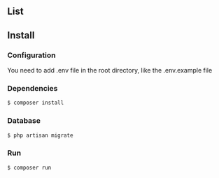 ## List

## Install

### Configuration

You need to add .env file in the root directory, like the .env.example file

### Dependencies

```sh
$ composer install
```
### Database
 
```sh
$ php artisan migrate
```
### Run

```sh
$ composer run
```